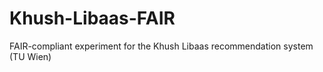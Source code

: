 # Khush-Libaas-FAIR
 FAIR-compliant experiment for the Khush Libaas recommendation system (TU Wien)
